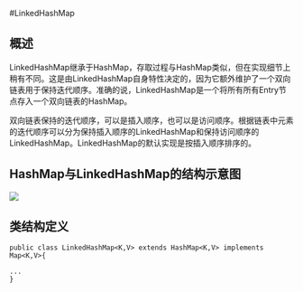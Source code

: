 #LinkedHashMap

## 概述
LinkedHashMap继承于HashMap，存取过程与HashMap类似，但在实现细节上稍有不同。这是由LinkedHashMap自身特性决定的，因为它额外维护了一个双向链表用于保持迭代顺序。准确的说，LinkedHashMap是一个将所有所有Entry节点存入一个双向链表的HashMap。

双向链表保持的迭代顺序，可以是插入顺序，也可以是访问顺序。根据链表中元素的迭代顺序可以分为保持插入顺序的LinkedHashMap和保持访问顺序的LinkedHashMap。LinkedHashMap的默认实现是按插入顺序排序的。

## HashMap与LinkedHashMap的结构示意图

![](https://i.imgur.com/qIkkwSP.jpg)

## 类结构定义

	public class LinkedHashMap<K,V> extends HashMap<K,V> implements Map<K,V>{

	...
	}
